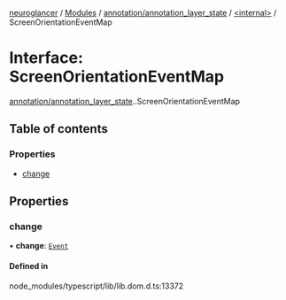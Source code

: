 [neuroglancer](../README.md) / [Modules](../modules.md) / [annotation/annotation\_layer\_state](../modules/annotation_annotation_layer_state.md) / [<internal\>](../modules/annotation_annotation_layer_state._internal_.md) / ScreenOrientationEventMap

# Interface: ScreenOrientationEventMap

[annotation/annotation_layer_state](../modules/annotation_annotation_layer_state.md).[<internal>](../modules/annotation_annotation_layer_state._internal_.md).ScreenOrientationEventMap

## Table of contents

### Properties

- [change](annotation_annotation_layer_state._internal_.ScreenOrientationEventMap.md#change)

## Properties

### change

• **change**: [`Event`](../modules/annotation_annotation_layer_state._internal_.md#event)

#### Defined in

node_modules/typescript/lib/lib.dom.d.ts:13372
